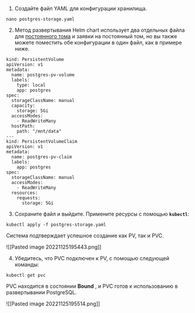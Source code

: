 
1. Создайте файл YAML для конфигурации хранилища.

```
nano postgres-storage.yaml
```

2. Метод развертывания Helm chart использует два отдельных файла для [постоянного тома](https://phoenixnap.com/kb/kubernetes-persistent-volumes) и заявки на постоянный том, но вы также можете поместить обе конфигурации в один файл, как в примере ниже.

```
kind: PersistentVolume
apiVersion: v1
metadata:
  name: postgres-pv-volume
  labels:
    type: local
    app: postgres
spec:
  storageClassName: manual
  capacity:
    storage: 5Gi
  accessModes:
    - ReadWriteMany
  hostPath:
    path: "/mnt/data"
---
kind: PersistentVolumeClaim
apiVersion: v1
metadata:
  name: postgres-pv-claim
  labels:
    app: postgres
spec:
  storageClassName: manual
  accessModes:
    - ReadWriteMany
  resources:
    requests:
      storage: 5Gi
```

3. Сохраните файл и выйдите. Примените ресурсы с помощью **`kubectl`**:

```
kubectl apply -f postgres-storage.yaml
```

Система подтверждает успешное создание как PV, так и PVC.

![[Pasted image 20221125195443.png]]

4. Убедитесь, что PVC подключен к PV, с помощью следующей команды:

```
kubectl get pvc
```

PVC находится в состоянии **Bound** , и PVC готов к использованию в развертывании PostgreSQL.

![[Pasted image 20221125195514.png]]






